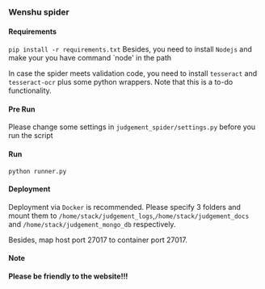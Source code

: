 ### Wenshu spider
#### Requirements
`pip install -r requirements.txt`
Besides, you need to install  `Nodejs` and make your you have command `node' in the path

In case the spider meets validation code, you need to install `tesseract` and `tesseract-ocr` plus some python wrappers. Note that this is a to-do functionality.


#### Pre Run
Please change some settings in `judgement_spider/settings.py` before you run the script

#### Run
`python runner.py`

#### Deployment
Deployment via `Docker` is recommended. Please specify 3 folders and mount them to `/home/stack/judgement_logs`,`/home/stack/judgement_docs` and `/home/stack/judgement_mongo_db` respectively. 

Besides, map host port 27017 to container port 27017.

#### Note
<b>Please be friendly to the website!!!</b>